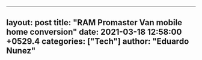 
---
layout: post
title: "RAM Promaster Van mobile home conversion"
date:   2021-03-18 12:58:00 +0529.4
categories: ["Tech"]
author: "Eduardo Nunez"
---

